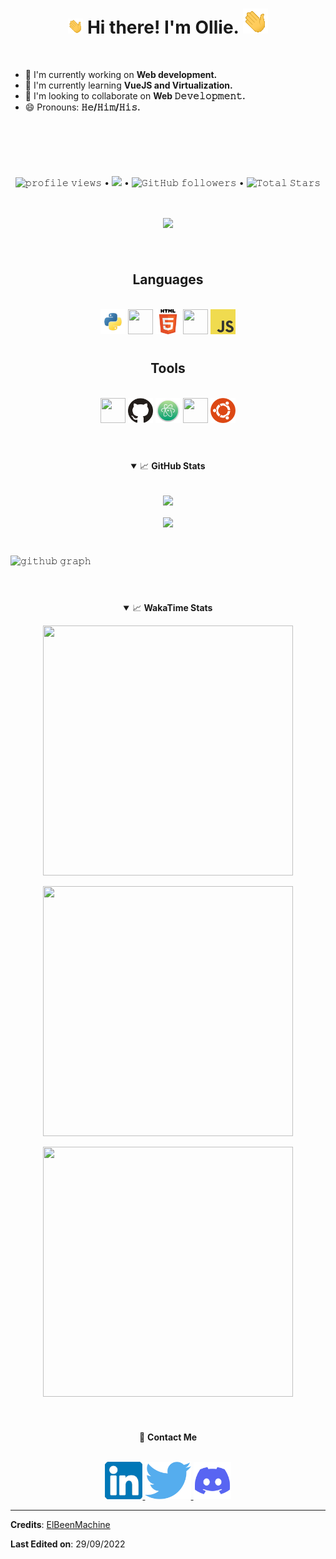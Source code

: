 <h1 align="center">
  <img src="GIF/hi.gif" width="24px">
  Hi there! I'm Ollie.
  <img src="GIF/hi.gif" width="40px" />
</h1>

<br>

- 🔭 I'm currently working on **Web development.**
- 🌱 I'm currently learning **VueJS and Virtualization.**
- 👯 I'm looking to collaborate on **Web 𝙳𝚎𝚟𝚎𝚕𝚘𝚙𝚖𝚎𝚗𝚝.**
- 😄 Pronouns: **𝙷𝚎/𝙷𝚒𝚖/𝙷𝚒𝚜.**

<br>

#

<br>

<p align="center">
  <img src="https://gpvc.arturio.dev/ElBeenMachine" alt="𝚙𝚛𝚘𝚏𝚒𝚕𝚎 𝚟𝚒𝚎𝚠𝚜"> •
  <img src = "https://img.shields.io/discord/506436049816518657?color=5865F2&label=Discord&logo=Discord&logoColor=5865F2&style=flat-square"> • 
  <img alt="𝙶𝚒𝚝𝙷𝚞𝚋 𝚏𝚘𝚕𝚕𝚘𝚠𝚎𝚛𝚜" src="https://img.shields.io/github/followers/ElBeenMachine?logo=Github&label=Followers&style=flat-square"> •
  <img src="https://img.shields.io/github/stars/ElBeenMachine?logo=Github&label=Stars&style=flat-square" alt="𝚃𝚘𝚝𝚊𝚕 𝚂𝚝𝚊𝚛𝚜">
</p>

<br>

<p align="center">
  <img align="center" src="https://github-readme-streak-stats.herokuapp.com/?user=ElBeenMachine&theme=dark&hide_border=false"/>
</p>

<br>

#


<div align="center">
<h2>Languages</h2>
<br>
<img height="40" width="40" src="https://raw.githubusercontent.com/github/explore/80688e429a7d4ef2fca1e82350fe8e3517d3494d/topics/python/python.png">
<img height="40" width="40" src="https://seeklogo.com/images/N/nodejs-logo-FBE122E377-seeklogo.com.png">
<img height="40" width="40" src="https://raw.githubusercontent.com/github/explore/80688e429a7d4ef2fca1e82350fe8e3517d3494d/topics/html/html.png">
<img height="40" width="40" src="https://cdn.iconscout.com/icon/free/png-256/css-131-722685.png">
<img height="40" width="40" src="https://raw.githubusercontent.com/github/explore/80688e429a7d4ef2fca1e82350fe8e3517d3494d/topics/javascript/javascript.png">

<br>

#

<h2>Tools</h2>
<br>
<img height="40" width="40" src="https://upload.wikimedia.org/wikipedia/commons/thumb/3/3f/Git_icon.svg/1024px-Git_icon.svg.png">
<img height="40" width="40" src="https://raw.githubusercontent.com/github/explore/80688e429a7d4ef2fca1e82350fe8e3517d3494d/topics/github-api/github-api.png">
<img height="40" width="40" src="https://raw.githubusercontent.com/github/explore/80688e429a7d4ef2fca1e82350fe8e3517d3494d/topics/atom/atom.png">
<img height="40" width="40" src="https://encrypted-tbn0.gstatic.com/images?q=tbn:ANd9GcRT1PKsfJXnxOqnTRiIZ8VcdJDYBXD-qZnnpw&usqp=CAU">
<img height="40" width="40" src="https://raw.githubusercontent.com/github/explore/80688e429a7d4ef2fca1e82350fe8e3517d3494d/topics/ubuntu/ubuntu.png">
<br>
</div>

#

<br>

<details open="">
<summary align="center">
  <g-emoji class="g-emoji" alias="chart_with_upwards_trend" fallback-src="https://github.githubassets.com/images/icons/emoji/unicode/1f4c8.png">📈</g-emoji>
  <strong>GitHub Stats</strong>
</summary>
<br/>

<p align="center">
    <img align="center" src="https://github-readme-stats.vercel.app/api?username=ElBeenMachine&show_icons=true&hide_border=false&title_color=94b4a4&amp&icon_color=FFFFFF&amp&text_color=FFFFFF&amp&bg_color=000000&count_private=true&include_all_commits=true"/>
	<br><br>
    <img align="center" height="195px" src="https://github-readme-stats.vercel.app/api/top-langs/?username=ElBeenMachine&text_color=FFFFFF&bg_color=000000&title_color=94b4a4&langs_count=15&layout=compact&hide_border=true" />
</p>
<br/>

![𝚐𝚒𝚝𝚑𝚞𝚋 𝚐𝚛𝚊𝚙𝚑](https://activity-graph.herokuapp.com/graph?username=ElBeenMachine&theme=react-dark&hide_border=false&area=true)

</details>

#

<br>

<details open="">

<summary align="center">
  <g-emoji class="g-emoji" alias="chart_with_upwards_trend" fallback-src="https://github.githubassets.com/images/icons/emoji/unicode/1f4c8.png">📈</g-emoji>
  <strong>WakaTime Stats</strong>
</summary>

<p align="center">
	<img align="center" width="400px" height="400px" src="https://wakatime.com/share/@a91335c6-dcba-4383-9fe1-8bfa184501c4/764670d2-6042-47bd-b430-14292ed4bcc7.svg"></img>
	<br><br>
	<img align="center" width="400px" height="400px" src="https://wakatime.com/share/@a91335c6-dcba-4383-9fe1-8bfa184501c4/be06487d-eea2-4b5c-bc87-99a216f144af.svg"></img>
  	<br><br>
	<img align="center" width="400px" height="400px" src="https://wakatime.com/share/@a91335c6-dcba-4383-9fe1-8bfa184501c4/71b5b281-8201-4382-beb2-1f46c7bd8315.svg"></img>
	<br><br>
</p>

</details>

#

<summary align="center">
  <g-emoji class="g-emoji" alias="chart_with_upwards_trend" fallback-src="https://github.githubassets.com/images/icons/emoji/unicode/1f4f1.png">📧</g-emoji>
  <strong>Contact Me</strong>
</summary>
<p align="center">
  <br>
  <a href="https://www.linkedin.com/in/BeenhamO/" target="_blank">
    <img height="60" width="60" src="PNG/LinkedIn.png"/>
  </a>
  <a href="https://twitter.com/ElBeenMachine" target="_blank">
    <img height="60" src="PNG/Twitter.png"/>
  </a>
  <a href="https://discord.gg/uB4dcpsMSR">
    <img src="PNG/Discord.png" height="60">
  </a>     
</p>

-----
**Credits**: [ElBeenMachine](https://github.com/ElBeenMachine)

**Last Edited on**: 29/09/2022
